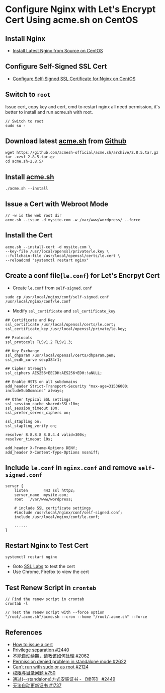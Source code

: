 # Configure Nginx with Let's Encrypt Cert Using acme.sh on CentOS

## Install Nginx
* [Install Latest Nginx from Source on CentOS](https://github.com/northbright/Notes/blob/master/nginx/install-latest-nginx-from-source-on-centos.md) 

## Configure Self-Signed SSL Cert
* [Configure Self-Signed SSL Certificate for Nginx on CentOS](https://github.com/northbright/Notes/blob/master/nginx/configure-self-signed-ssl-certificate-for-nginx-on-centos.md) 

## Switch to `root`
Issue cert, copy key and cert, cmd to restart nginx all need permission, it's better to install and run acme.sh with root.

```
// Switch to root
sudo su -
```

## Download latest [acme.sh](https://github.com/acmesh-official) from [Github](https://github.com/acmesh-official/acme.sh/releases)
```
wget https://github.com/acmesh-official/acme.sh/archive/2.8.5.tar.gz
tar -xzvf 2.8.5.tar.gz
cd acme.sh-2.8.5/
```

## Install [acme.sh](https://github.com/acmesh-official)
```
./acme.sh --install
```

## Issue a Cert with Webroot Mode
```
// -w is the web root dir
acme.sh --issue -d mysite.com -w /var/www/wordpress/ --force
```

## Install the Cert
```
acme.sh --install-cert -d mysite.com \
--key-file /usr/local/openssl/private/le.key \
--fullchain-file /usr/local/openssl/certs/le.cert \
--reloadcmd "systemctl restart nginx"
```

## Create a conf file(`le.conf`) for Let's Encrpyt Cert
* Create `le.conf` from `self-signed.conf`
```
sudo cp /usr/local/nginx/conf/self-signed.conf /usr/local/nginx/conf/le.conf
```

* Modify `ssl_certificate` and `ssl_certificate_key`
```
## Certificate and Key
ssl_certificate /usr/local/openssl/certs/le.cert;
ssl_certificate_key /usr/local/openssl/private/le.key;

## Protocols
ssl_protocols TLSv1.2 TLSv1.3;

## Key Exchange
ssl_dhparam /usr/local/openssl/certs/dhparam.pem;
ssl_ecdh_curve secp384r1;

## Cipher Strength
ssl_ciphers AES256+EECDH:AES256+EDH:!aNULL;

## Enable HSTS on all subdomains
add_header Strict-Transport-Security "max-age=31536000; includeSubDomains" always;

## Other typical SSL settings
ssl_session_cache shared:SSL:10m;
ssl_session_timeout 10m;
ssl_prefer_server_ciphers on;

ssl_stapling on;
ssl_stapling_verify on;

resolver 8.8.8.8 8.8.4.4 valid=300s;
resolver_timeout 10s;

add_header X-Frame-Options DENY;
add_header X-Content-Type-Options nosniff;
```

## Include `le.conf` in `nginx.conf` and remove `self-signed.conf`
```
server {
    listen       443 ssl http2;
    server_name  mysite.com;
    root   /var/www/wordpress;

    # include SSL certificate settings
    #include /usr/local/nginx/conf/self-signed.conf;
    include /usr/local/nginx/conf/le.conf;

    ......
}
```

## Restart Nginx to Test Cert
```
systemctl restart nginx
```

* Goto [SSL Labs](https://www.ssllabs.com/ssltest/) to test the cert
* Use Chrome, Firefox to view the cert

## Test Renew Script in `crontab`
```
// Find the renew script in crontab
crontab -l
```

```
// Test the renew script with --force option
"/root/.acme.sh"/acme.sh --cron --home "/root/.acme.sh" --force
```

## References
* [How to issue a cert](https://github.com/acmesh-official/acme.sh/wiki/How-to-issue-a-cert)
* [Privilege separation #2440](https://github.com/acmesh-official/acme.sh/issues/2440#issuecomment-536139894)
* [不能自动续期，请教该如何处理 #2062](https://github.com/acmesh-official/acme.sh/issues/2062#issuecomment-457890843)
* [Permission denied problem in standalone mode #2622](https://github.com/acmesh-official/acme.sh/issues/2622)
* [Can't run with sudo or as root #2124](https://github.com/acmesh-official/acme.sh/issues/2124)
* [权限与目录问题 #750](https://github.com/acmesh-official/acme.sh/issues/750)
* [通过(--standalone)方式安装证书 - 【续签】 #2449](https://github.com/acmesh-official/acme.sh/issues/2449)
* [无法自动更新证书 #1737](https://github.com/acmesh-official/acme.sh/issues/1737)
